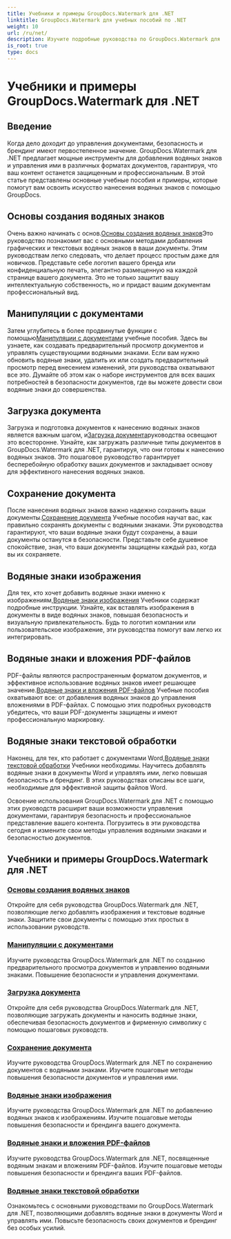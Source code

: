 ```yaml
---
title: Учебники и примеры GroupDocs.Watermark для .NET
linktitle: GroupDocs.Watermark для учебных пособий по .NET
weight: 10
url: /ru/net/
description: Изучите подробные руководства по GroupDocs.Watermark для .NET. Научитесь добавлять, управлять и защищать водяные знаки в различных форматах документов с помощью пошаговых руководств.
is_root: true
type: docs
---
```

# Учебники и примеры GroupDocs.Watermark для .NET

## Введение

Когда дело доходит до управления документами, безопасность и брендинг имеют первостепенное значение. GroupDocs.Watermark для .NET предлагает мощные инструменты для добавления водяных знаков и управления ими в различных форматах документов, гарантируя, что ваш контент останется защищенным и профессиональным. В этой статье представлены основные учебные пособия и примеры, которые помогут вам освоить искусство нанесения водяных знаков с помощью GroupDocs.

## Основы создания водяных знаков

 Очень важно начинать с основ.[Основы создания водяных знаков](./watermarking-basics/)Это руководство познакомит вас с основными методами добавления графических и текстовых водяных знаков в ваши документы. Этим руководствам легко следовать, что делает процесс простым даже для новичков. Представьте себе логотип вашего бренда или конфиденциальную печать, элегантно размещенную на каждой странице вашего документа. Это не только защитит вашу интеллектуальную собственность, но и придаст вашим документам профессиональный вид.

## Манипуляции с документами

 Затем углубитесь в более продвинутые функции с помощью[Манипуляции с документами](./document-manipulation/) учебные пособия. Здесь вы узнаете, как создавать предварительный просмотр документов и управлять существующими водяными знаками. Если вам нужно обновить водяные знаки, удалить их или создать предварительный просмотр перед внесением изменений, эти руководства охватывают все это. Думайте об этом как о наборе инструментов для всех ваших потребностей в безопасности документов, где вы можете довести свои водяные знаки до совершенства.

## Загрузка документа

 Загрузка и подготовка документов к нанесению водяных знаков является важным шагом, и[Загрузка документа](./document-loadings/)руководства освещают это всесторонне. Узнайте, как загружать различные типы документов в GroupDocs.Watermark для .NET, гарантируя, что они готовы к нанесению водяных знаков. Это пошаговое руководство гарантирует бесперебойную обработку ваших документов и закладывает основу для эффективного нанесения водяных знаков.

## Сохранение документа

 После нанесения водяных знаков важно надежно сохранить ваши документы.[Сохранение документа](./document-savings/) Учебные пособия научат вас, как правильно сохранять документы с водяными знаками. Эти руководства гарантируют, что ваши водяные знаки будут сохранены, а ваши документы останутся в безопасности. Представьте себе душевное спокойствие, зная, что ваши документы защищены каждый раз, когда вы их сохраняете.

## Водяные знаки изображения

 Для тех, кто хочет добавить водяные знаки именно к изображениям,[Водяные знаки изображения](./image-watermarkings/) Учебники содержат подробные инструкции. Узнайте, как вставлять изображения в документы в виде водяных знаков, повышая безопасность и визуальную привлекательность. Будь то логотип компании или пользовательское изображение, эти руководства помогут вам легко их интегрировать.

## Водяные знаки и вложения PDF-файлов

PDF-файлы являются распространенным форматом документов, и эффективное использование водяных знаков имеет решающее значение.[Водяные знаки и вложения PDF-файлов](./pdf-watermarking-attachments/) Учебные пособия охватывают все: от добавления водяных знаков до управления вложениями в PDF-файлах. С помощью этих подробных руководств убедитесь, что ваши PDF-документы защищены и имеют профессиональную маркировку.

## Водяные знаки текстовой обработки

 Наконец, для тех, кто работает с документами Word,[Водяные знаки текстовой обработки](./word-processing-watermarkings/) Учебники необходимы. Научитесь добавлять водяные знаки в документы Word и управлять ими, легко повышая безопасность и брендинг. В этих руководствах описаны все шаги, необходимые для эффективной защиты файлов Word.

Освоение использования GroupDocs.Watermark для .NET с помощью этих руководств расширит ваши возможности управления документами, гарантируя безопасность и профессиональное представление вашего контента. Погрузитесь в эти руководства сегодня и измените свои методы управления водяными знаками и безопасностью документов.
## Учебники и примеры GroupDocs.Watermark для .NET 
### [Основы создания водяных знаков](./watermarking-basics/)
Откройте для себя руководства GroupDocs.Watermark для .NET, позволяющие легко добавлять изображения и текстовые водяные знаки. Защитите свои документы с помощью этих простых в использовании руководств.
### [Манипуляции с документами](./document-manipulation/)
Изучите руководства GroupDocs.Watermark для .NET по созданию предварительного просмотра документов и управлению водяными знаками. Повышение безопасности и управления документами.
### [Загрузка документа](./document-loadings/)
Откройте для себя руководства GroupDocs.Watermark для .NET, позволяющие загружать документы и наносить водяные знаки, обеспечивая безопасность документов и фирменную символику с помощью пошаговых руководств.
### [Сохранение документа](./document-savings/)
Изучите руководства GroupDocs.Watermark для .NET по сохранению документов с водяными знаками. Изучите пошаговые методы повышения безопасности документов и управления ими.
### [Водяные знаки изображения](./image-watermarkings/)
Изучите руководства GroupDocs.Watermark для .NET по добавлению водяных знаков к изображениям. Изучите пошаговые методы повышения безопасности и брендинга вашего документа.
### [Водяные знаки и вложения PDF-файлов](./pdf-watermarking-attachments/)
Изучите руководства GroupDocs.Watermark для .NET, посвященные водяным знакам и вложениям PDF-файлов. Изучите пошаговые методы повышения безопасности и брендинга ваших PDF-файлов.
### [Водяные знаки текстовой обработки](./word-processing-watermarkings/)
Ознакомьтесь с основными руководствами по GroupDocs.Watermark для .NET, позволяющими добавлять водяные знаки в документы Word и управлять ими. Повысьте безопасность своих документов и брендинг без особых усилий.